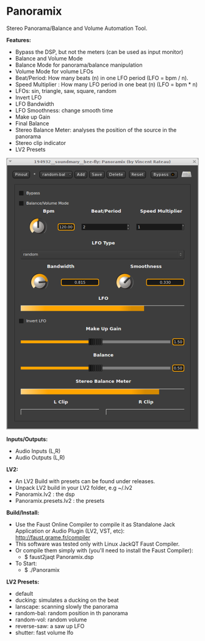 # Panoramix
Stereo Panorama/Balance and Volume Automation Tool.



__Features:__
* Bypass the DSP, but not the meters (can be used as input monitor)
* Balance and Volume Mode
* Balance Mode for panorama/balance manipulation
* Volume Mode for volume LFOs
* Beat/Period: How many beats (n) in one LFO period (LFO = bpm / n).
* Speed Multiplier : How many LFO period in one beat (n) (LFO = bpm * n)
* LFOs: sin, triangle, saw, square, random
* Invert LFO
* LFO Bandwidth
* LFO Smoothness: change smooth time
* Make up Gain
* Final Balance
* Stereo Balance Meter: analyses the position of the source in the panorama
* Stereo clip indicator
* LV2 Presets




![screenshot](https://raw.githubusercontent.com/sonejostudios/Panoramix/master/Panoramix11.png "Panoramix (Ardour)")


__Inputs/Outputs:__
* Audio Inputs (L,R)
* Audio Outputs (L,R)


__LV2:__
* An LV2 Build with presets can be found under releases.
* Unpack LV2 build in your LV2 folder, e.g ~/.lv2
* Panoramix.lv2 : the dsp
* Panoramix.presets.lv2 : the presets


__Build/Install:__
* Use the Faust Online Compiler to compile it as Standalone Jack Application or Audio Plugin (LV2, VST, etc): http://faust.grame.fr/compiler
* This software was tested only with Linux JackQT Faust Compiler.
* Or compile them simply with (you'll need to install the Faust Compiler): 
  * $ faust2jaqt Panoramix.dsp
* To Start:
  * $ ./Panoramix



__LV2 Presets:__
* default
* ducking: simulates a ducking on the beat
* lanscape: scanning slowly the panorama
* random-bal: random position in th panorama
* random-vol: random volume
* reverse-saw: a saw up LFO
* shutter: fast volume lfo





